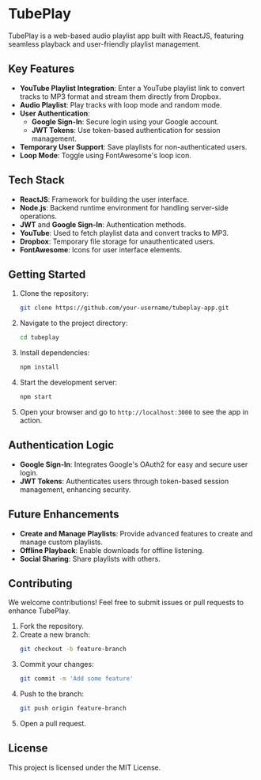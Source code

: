 # TubePlay

TubePlay is a web-based audio playlist app built with ReactJS, featuring seamless playback and user-friendly playlist management.

## Key Features

- **YouTube Playlist Integration**: Enter a YouTube playlist link to convert tracks to MP3 format and stream them directly from Dropbox.
- **Audio Playlist**: Play tracks with loop mode and random mode.
- **User Authentication**:
  - **Google Sign-In**: Secure login using your Google account.
  - **JWT Tokens**: Use token-based authentication for session management.
- **Temporary User Support**: Save playlists for non-authenticated users.
- **Loop Mode**: Toggle using FontAwesome's loop icon.

## Tech Stack

- **ReactJS**: Framework for building the user interface.
- **Node.js**: Backend runtime environment for handling server-side operations.
- **JWT** and **Google Sign-In**: Authentication methods.
- **YouTube**: Used to fetch playlist data and convert tracks to MP3.
- **Dropbox**: Temporary file storage for unauthenticated users.
- **FontAwesome**: Icons for user interface elements.

## Getting Started

1. Clone the repository:
   ```bash
   git clone https://github.com/your-username/tubeplay-app.git
   ```
2. Navigate to the project directory:
   ```bash
   cd tubeplay
   ```
3. Install dependencies:
   ```bash
   npm install
   ```
4. Start the development server:
   ```bash
   npm start
   ```
5. Open your browser and go to `http://localhost:3000` to see the app in action.

## Authentication Logic

- **Google Sign-In**: Integrates Google's OAuth2 for easy and secure user login.
- **JWT Tokens**: Authenticates users through token-based session management, enhancing security.

## Future Enhancements

- **Create and Manage Playlists**: Provide advanced features to create and manage custom playlists.
- **Offline Playback**: Enable downloads for offline listening.
- **Social Sharing**: Share playlists with others.

## Contributing

We welcome contributions! Feel free to submit issues or pull requests to enhance TubePlay.

1. Fork the repository.
2. Create a new branch:
   ```bash
   git checkout -b feature-branch
   ```
3. Commit your changes:
   ```bash
   git commit -m 'Add some feature'
   ```
4. Push to the branch:
   ```bash
   git push origin feature-branch
   ```
5. Open a pull request.

## License

This project is licensed under the MIT License.
